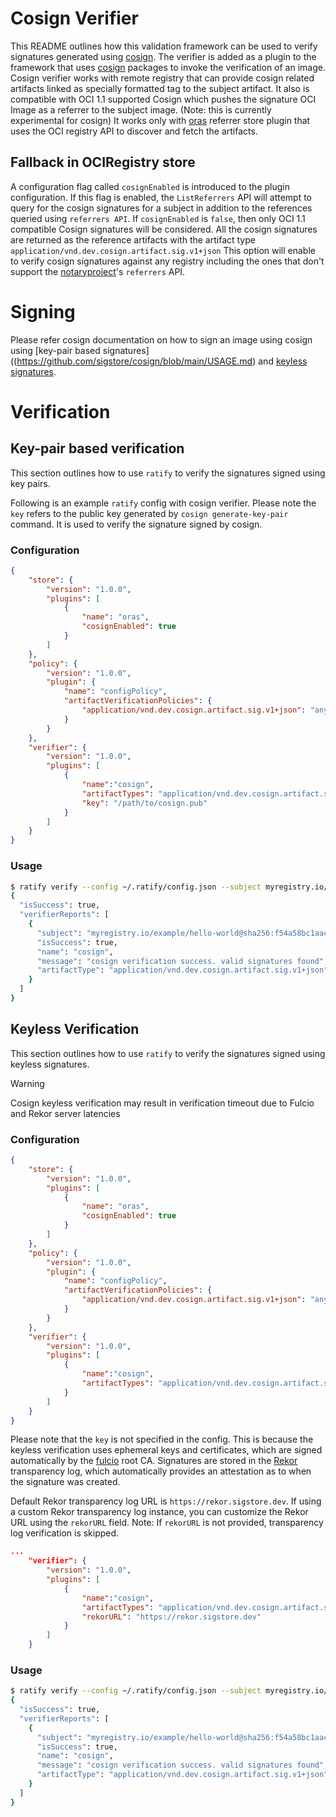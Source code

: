 # Cosign Verifier

This README outlines how this validation framework can be used to verify signatures generated using [cosign](https://github.com/sigstore/cosign/). The verifier is added as a plugin to the framework that uses [cosign](https://github.com/sigstore/cosign/) packages to invoke the verification of an image. Cosign verifier works with remote registry that can provide cosign related artifacts linked as specially formatted tag to the subject artifact. It also is compatible with OCI 1.1 supported Cosign which pushes the signature OCI Image as a referrer to the subject image. (Note: this is currently experimental for cosign) It works only with [oras](../../pkg/referrerstore/oras) referrer store plugin that uses the OCI registry API to discover and fetch the artifacts.

## Fallback in OCIRegistry store
A configuration flag called `cosignEnabled` is introduced to the plugin configuration. If this flag is enabled, the `ListReferrers` API will attempt to query for the cosign signatures for a subject in addition to the references queried using `referrers API`. If `cosignEnabled` is `false`, then only OCI 1.1 compatible Cosign signatures will be considered. All the cosign signatures are returned as the reference artifacts with the artifact type `application/vnd.dev.cosign.artifact.sig.v1+json` This option will enable to verify cosign signatures against any registry including the ones that don't support the [notaryproject](https://github.com/notaryproject)'s `referrers` API.

# Signing
Please refer cosign documentation on how to sign an image using cosign using [key-pair based signatures]((https://github.com/sigstore/cosign/blob/main/USAGE.md) and [keyless signatures](https://github.com/sigstore/cosign/blob/main/KEYLESS.md).

# Verification

## Key-pair based verification
This section outlines how to use `ratify` to verify the signatures signed using key pairs.

Following is an example `ratify` config with cosign verifier. Please note the `key` refers to the public key generated by `cosign generate-key-pair` command. It is used to verify the signature signed by cosign.

### Configuration

```json
{
    "store": {
        "version": "1.0.0",
        "plugins": [
            {
                "name": "oras",
                "cosignEnabled": true
            }
        ]
    },
    "policy": {
        "version": "1.0.0",
        "plugin": {
            "name": "configPolicy",
            "artifactVerificationPolicies": {
                "application/vnd.dev.cosign.artifact.sig.v1+json": "any"
            }
        }
    },
    "verifier": {
        "version": "1.0.0",
        "plugins": [
            {
                "name":"cosign",
                "artifactTypes": "application/vnd.dev.cosign.artifact.sig.v1+json",
                "key": "/path/to/cosign.pub"
            }
        ]
    }
}
```

### Usage

```bash
$ ratify verify --config ~/.ratify/config.json --subject myregistry.io/example/hello-world@sha256:f54a58bc1aac5ea1a25d796ae155dc228b3f0e11d046ae276b39c4bf2f13d8c4
{
  "isSuccess": true,
  "verifierReports": [
    {
      "subject": "myregistry.io/example/hello-world@sha256:f54a58bc1aac5ea1a25d796ae155dc228b3f0e11d046ae276b39c4bf2f13d8c4",
      "isSuccess": true,
      "name": "cosign",
      "message": "cosign verification success. valid signatures found",
      "artifactType": "application/vnd.dev.cosign.artifact.sig.v1+json"
    }
  ]
}
```

## Keyless Verification
This section outlines how to use `ratify` to verify the signatures signed using keyless signatures.

> [!WARNING]
> Cosign keyless verification may result in verification timeout due to Fulcio and Rekor server latencies

### Configuration

```json
{
    "store": {
        "version": "1.0.0",
        "plugins": [
            {
                "name": "oras",
                "cosignEnabled": true
            }
        ]
    },
    "policy": {
        "version": "1.0.0",
        "plugin": {
            "name": "configPolicy",
            "artifactVerificationPolicies": {
                "application/vnd.dev.cosign.artifact.sig.v1+json": "any"
            }
        }
    },
    "verifier": {
        "version": "1.0.0",
        "plugins": [
            {
                "name":"cosign",
                "artifactTypes": "application/vnd.dev.cosign.artifact.sig.v1+json",
            }
        ]
    }
}
```

Please note that the `key` is not specified in the config. This is because the keyless verification uses ephemeral keys and certificates, which are signed automatically by the [fulcio](https://github.com/sigstore/fulcio) root CA. Signatures are stored in the [Rekor](https://github.com/sigstore/rekor) transparency log, which automatically provides an attestation as to when the signature was created.

Default Rekor transparency log URL is `https://rekor.sigstore.dev`. If using a custom Rekor transparency log instance, you can customize the Rekor URL using the `rekorURL` field.
Note: If `rekorURL` is not provided, transparency log verification is skipped. 

```json
...
    "verifier": {
        "version": "1.0.0",
        "plugins": [
            {
                "name":"cosign",
                "artifactTypes": "application/vnd.dev.cosign.artifact.sig.v1+json",
                "rekorURL": "https://rekor.sigstore.dev"
            }
        ]
    }
```

### Usage

```bash
$ ratify verify --config ~/.ratify/config.json --subject myregistry.io/example/hello-world@sha256:f54a58bc1aac5ea1a25d796ae155dc228b3f0e11d046ae276b39c4bf2f13d8c4
{
  "isSuccess": true,
  "verifierReports": [
    {
      "subject": "myregistry.io/example/hello-world@sha256:f54a58bc1aac5ea1a25d796ae155dc228b3f0e11d046ae276b39c4bf2f13d8c4",
      "isSuccess": true,
      "name": "cosign",
      "message": "cosign verification success. valid signatures found",
      "artifactType": "application/vnd.dev.cosign.artifact.sig.v1+json"
    }
  ]
}
```
